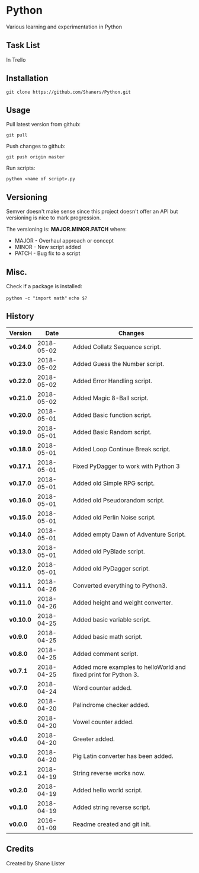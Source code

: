 # Python
Various learning and experimentation in Python

## Task List
In Trello

## Installation

```git clone https://github.com/Shaners/Python.git```

## Usage
Pull latest version from github:

```git pull```

Push changes to github:

```git push origin master```

Run scripts:

```python <name of script>.py```

## Versioning

Semver doesn't make sense since this project doesn't offer an API but versioning is nice to mark progression.

The versioning is: **MAJOR.MINOR.PATCH** where:

* MAJOR - Overhaul approach or concept
* MINOR - New script added
* PATCH - Bug fix to a script

## Misc.

Check if a package is installed:

```python -c "import math"```
```echo $?```

## History

| Version | Date | Changes |
| ------- | ---- | ------- |
| **v0.24.0** | 2018-05-02 | Added Collatz Sequence script. |
| **v0.23.0** | 2018-05-02 | Added Guess the Number script. |
| **v0.22.0** | 2018-05-02 | Added Error Handling script. |
| **v0.21.0** | 2018-05-02 | Added Magic 8-Ball script. |
| **v0.20.0** | 2018-05-01 | Added Basic function script. |
| **v0.19.0** | 2018-05-01 | Added Basic Random script. |
| **v0.18.0** | 2018-05-01 | Added Loop Continue Break script. |
| **v0.17.1** | 2018-05-01 | Fixed PyDagger to work with Python 3 |
| **v0.17.0** | 2018-05-01 | Added old Simple RPG script. |
| **v0.16.0** | 2018-05-01 | Added old Pseudorandom script. |
| **v0.15.0** | 2018-05-01 | Added old Perlin Noise script. |
| **v0.14.0** | 2018-05-01 | Added empty Dawn of Adventure Script. |
| **v0.13.0** | 2018-05-01 | Added old PyBlade script. |
| **v0.12.0** | 2018-05-01 | Added old PyDagger script. |
| **v0.11.1** | 2018-04-26 | Converted everything to Python3. |
| **v0.11.0** | 2018-04-26 | Added height and weight converter. |
| **v0.10.0** | 2018-04-25 | Added basic variable script. |
| **v0.9.0** | 2018-04-25 | Added basic math script. |
| **v0.8.0** | 2018-04-25 | Added comment script. |
| **v0.7.1** | 2018-04-25 | Added more examples to helloWorld and fixed print for Python 3. |
| **v0.7.0** | 2018-04-24 | Word counter added. |
| **v0.6.0** | 2018-04-20 | Palindrome checker added. |
| **v0.5.0** | 2018-04-20 | Vowel counter added. |
| **v0.4.0** | 2018-04-20 | Greeter added. |
| **v0.3.0** | 2018-04-20 | Pig Latin converter has been added. |
| **v0.2.1** | 2018-04-19 | String reverse works now. |
| **v0.2.0** | 2018-04-19 | Added hello world script. |
| **v0.1.0** | 2018-04-19 | Added string reverse script. |
| **v0.0.0** | 2016-01-09 | Readme created and git init. |

## Credits

Created by Shane Lister